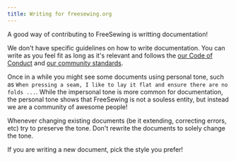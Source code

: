 ```yaml
---
title: Writing for freesewing.org
---
```


A good way of contributing to FreeSewing  is writting documentation! 

We don't have specific guidelines on how to write documentation. You can write as you feel fit as long as it's relevant and follows the [our Code of Conduct](/guides/code-of-conduct/) and [our community standards](https://freesewing.org/docs/various/community-standards/).

Once in a while you might see some documents using personal tone, such as `When pressing a seam, I like to lay it flat and ensure there are no folds ...`. While the impersonal tone is more common for documentation, the personal tone shows that FreeSewing  is not a souless entity, but instead we are a community of awesome people! 

Whenever changing existing documents (be it extending, correcting errors, etc) try to preserve the tone. Don't rewrite the documents to solely change the tone.

If you are writing a new document, pick the style you prefer!
